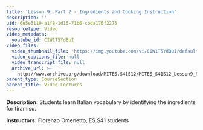```yaml
---
title: 'Lesson 9: Part 2 - Ingredients and Cooking Instruction'
description: ''
uid: 6e5e3110-a1f8-1d15-71b6-cbda176f2275
resourcetype: Video
video_metadata:
  youtube_id: CIW1T5YdBuI
video_files:
  video_thumbnail_file: 'https://img.youtube.com/vi/CIW1T5YdBuI/default.jpg'
  video_captions_file: null
  video_transcript_file: null
  archive_url: >-
    http://www.archive.org/download/MITES.S41S12/MITES_S41S12_Lesson9_Part2_300k.mp4
parent_type: CourseSection
parent_title: Video Lectures
---
```


**Description:** Students learn Italian vocabulary by identifying the ingredients for tiramisu.

**Instructors:** Fiorenzo Omenetto, ES.S41 students